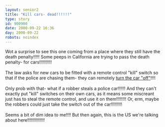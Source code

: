 ```yaml
---
layout: senior2
title: "Kill cars- dead!!!!!!"
type: story
id: 900900
date: 2000-09-22 16:36
day: 2000-09-22
robots: noindex
---
```

Wot a surprise to see this one coming from a place where they still have the death penalty!!!!! Some peeps in California are trying to pass the death penalty- for cars!!!!!!!!!! <br/> <br/>The law asks for new cars to be fitted with a remote control "kill" switch so that if the police are chasing them- they can remotely <a href="http://technocrat.net/968678895/">turn the car "off"</a>!!!!<br/> <br/>Only prob with that- what if a robber steals a police car!!!!!! And they can't exactly put "kill" switches on their own cars, as it means some miscreant just has to steal the remote control, and use it on them!!!!!!!! Or, erm, maybe the robbers could just take the switch out of the car!!!!!!!!!<br/> <br/>Seems a bit of dim idea to me!!!! But then again, this is the US we're talking about here!!!!!!!!!!!!!!
